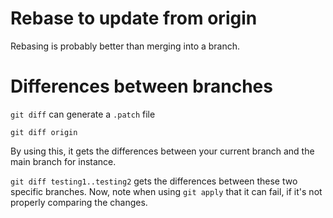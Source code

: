 # Rebase to update from origin
Rebasing is probably better than merging into a branch.


# Differences between branches

``git diff`` can generate a ``.patch`` file

```
git diff origin
```
By using this, it gets the differences between your current branch and the main branch for instance.

``git diff testing1..testing2`` gets the differences between these two specific branches.
Now, note when using ``git apply`` that it can fail, if it's not properly comparing the changes.
